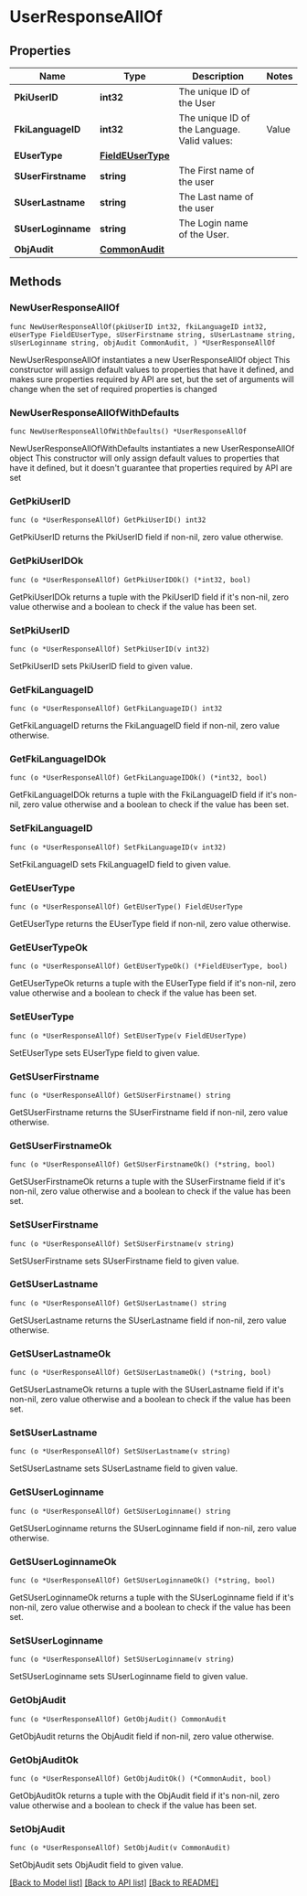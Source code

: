 # UserResponseAllOf

## Properties

Name | Type | Description | Notes
------------ | ------------- | ------------- | -------------
**PkiUserID** | **int32** | The unique ID of the User | 
**FkiLanguageID** | **int32** | The unique ID of the Language.  Valid values:  |Value|Description| |-|-| |1|French| |2|English| | 
**EUserType** | [**FieldEUserType**](Field-eUserType.md) |  | 
**SUserFirstname** | **string** | The First name of the user | 
**SUserLastname** | **string** | The Last name of the user | 
**SUserLoginname** | **string** | The Login name of the User. | 
**ObjAudit** | [**CommonAudit**](Common-Audit.md) |  | 

## Methods

### NewUserResponseAllOf

`func NewUserResponseAllOf(pkiUserID int32, fkiLanguageID int32, eUserType FieldEUserType, sUserFirstname string, sUserLastname string, sUserLoginname string, objAudit CommonAudit, ) *UserResponseAllOf`

NewUserResponseAllOf instantiates a new UserResponseAllOf object
This constructor will assign default values to properties that have it defined,
and makes sure properties required by API are set, but the set of arguments
will change when the set of required properties is changed

### NewUserResponseAllOfWithDefaults

`func NewUserResponseAllOfWithDefaults() *UserResponseAllOf`

NewUserResponseAllOfWithDefaults instantiates a new UserResponseAllOf object
This constructor will only assign default values to properties that have it defined,
but it doesn't guarantee that properties required by API are set

### GetPkiUserID

`func (o *UserResponseAllOf) GetPkiUserID() int32`

GetPkiUserID returns the PkiUserID field if non-nil, zero value otherwise.

### GetPkiUserIDOk

`func (o *UserResponseAllOf) GetPkiUserIDOk() (*int32, bool)`

GetPkiUserIDOk returns a tuple with the PkiUserID field if it's non-nil, zero value otherwise
and a boolean to check if the value has been set.

### SetPkiUserID

`func (o *UserResponseAllOf) SetPkiUserID(v int32)`

SetPkiUserID sets PkiUserID field to given value.


### GetFkiLanguageID

`func (o *UserResponseAllOf) GetFkiLanguageID() int32`

GetFkiLanguageID returns the FkiLanguageID field if non-nil, zero value otherwise.

### GetFkiLanguageIDOk

`func (o *UserResponseAllOf) GetFkiLanguageIDOk() (*int32, bool)`

GetFkiLanguageIDOk returns a tuple with the FkiLanguageID field if it's non-nil, zero value otherwise
and a boolean to check if the value has been set.

### SetFkiLanguageID

`func (o *UserResponseAllOf) SetFkiLanguageID(v int32)`

SetFkiLanguageID sets FkiLanguageID field to given value.


### GetEUserType

`func (o *UserResponseAllOf) GetEUserType() FieldEUserType`

GetEUserType returns the EUserType field if non-nil, zero value otherwise.

### GetEUserTypeOk

`func (o *UserResponseAllOf) GetEUserTypeOk() (*FieldEUserType, bool)`

GetEUserTypeOk returns a tuple with the EUserType field if it's non-nil, zero value otherwise
and a boolean to check if the value has been set.

### SetEUserType

`func (o *UserResponseAllOf) SetEUserType(v FieldEUserType)`

SetEUserType sets EUserType field to given value.


### GetSUserFirstname

`func (o *UserResponseAllOf) GetSUserFirstname() string`

GetSUserFirstname returns the SUserFirstname field if non-nil, zero value otherwise.

### GetSUserFirstnameOk

`func (o *UserResponseAllOf) GetSUserFirstnameOk() (*string, bool)`

GetSUserFirstnameOk returns a tuple with the SUserFirstname field if it's non-nil, zero value otherwise
and a boolean to check if the value has been set.

### SetSUserFirstname

`func (o *UserResponseAllOf) SetSUserFirstname(v string)`

SetSUserFirstname sets SUserFirstname field to given value.


### GetSUserLastname

`func (o *UserResponseAllOf) GetSUserLastname() string`

GetSUserLastname returns the SUserLastname field if non-nil, zero value otherwise.

### GetSUserLastnameOk

`func (o *UserResponseAllOf) GetSUserLastnameOk() (*string, bool)`

GetSUserLastnameOk returns a tuple with the SUserLastname field if it's non-nil, zero value otherwise
and a boolean to check if the value has been set.

### SetSUserLastname

`func (o *UserResponseAllOf) SetSUserLastname(v string)`

SetSUserLastname sets SUserLastname field to given value.


### GetSUserLoginname

`func (o *UserResponseAllOf) GetSUserLoginname() string`

GetSUserLoginname returns the SUserLoginname field if non-nil, zero value otherwise.

### GetSUserLoginnameOk

`func (o *UserResponseAllOf) GetSUserLoginnameOk() (*string, bool)`

GetSUserLoginnameOk returns a tuple with the SUserLoginname field if it's non-nil, zero value otherwise
and a boolean to check if the value has been set.

### SetSUserLoginname

`func (o *UserResponseAllOf) SetSUserLoginname(v string)`

SetSUserLoginname sets SUserLoginname field to given value.


### GetObjAudit

`func (o *UserResponseAllOf) GetObjAudit() CommonAudit`

GetObjAudit returns the ObjAudit field if non-nil, zero value otherwise.

### GetObjAuditOk

`func (o *UserResponseAllOf) GetObjAuditOk() (*CommonAudit, bool)`

GetObjAuditOk returns a tuple with the ObjAudit field if it's non-nil, zero value otherwise
and a boolean to check if the value has been set.

### SetObjAudit

`func (o *UserResponseAllOf) SetObjAudit(v CommonAudit)`

SetObjAudit sets ObjAudit field to given value.



[[Back to Model list]](../README.md#documentation-for-models) [[Back to API list]](../README.md#documentation-for-api-endpoints) [[Back to README]](../README.md)


